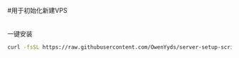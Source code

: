 #用于初始化新建VPS

######
一键安装
```bash
curl -fsSL https://raw.githubusercontent.com/OwenYyds/server-setup-scripts/main/init_script.sh -o /tmp/init_script.sh && bash /tmp/init_script.sh
```
######
